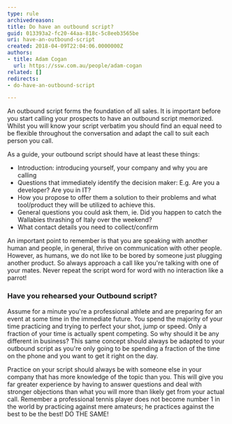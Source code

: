```yaml
---
type: rule
archivedreason: 
title: Do have an outbound script?
guid: 013393a2-fc20-44aa-818c-5c8eeb3565be
uri: have-an-outbound-script
created: 2018-04-09T22:04:06.0000000Z
authors:
- title: Adam Cogan
  url: https://ssw.com.au/people/adam-cogan
related: []
redirects:
- do-have-an-outbound-script

---
```


An outbound script forms the foundation of all sales. It is important before you start calling your prospects to have an outbound script memorized. Whilst you will know your script verbatim you should find an equal need to be flexible throughout the conversation and adapt the call to suit each person you call.

<!--endintro-->

As a guide, your outbound script should have at least these things:

* Introduction: introducing yourself, your company and why you are calling
* Questions that immediately identify the decision maker: E.g. Are you a developer? Are you in IT?
* How you propose to offer them a solution to their problems and what tool/product they will be utilized to achieve this.
* General questions you could ask them, ie. Did you happen to catch the Wallabies thrashing of Italy over the weekend?
* What contact details you need to collect/confirm


An important point to remember is that you are speaking with another human and people, in general, thrive on communication with other people. However, as humans, we do not like to be bored by someone just plugging another product. So always approach a call like you're talking with one of your mates. Never repeat the script word for word with no interaction like a parrot!

### Have you rehearsed your Outbound script?

Assume for a minute you're a professional athlete and are preparing for an event at some time in the immediate future. You spend the majority of your time practicing and trying to perfect your shot, jump or speed. Only a fraction of your time is actually spent competing. So why should it be any different in business? This same concept should always be adapted to your outbound script as you're only going to be spending a fraction of the time on the phone and you want to get it right on the day.

Practice on your script should always be with someone else in your company that has more knowledge of the topic than you. This will give you far greater experience by having to answer questions and deal with stronger objections than what you will more than likely get from your actual call. Remember a professional tennis player does not become number 1 in the world by practicing against mere amateurs; he practices against the best to be the best! DO THE SAME!
